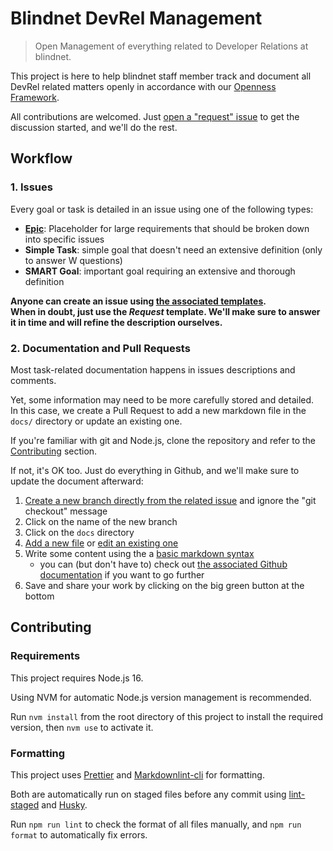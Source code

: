 # Blindnet DevRel Management

> Open Management of everything related to Developer Relations at blindnet.

This project is here to help blindnet staff member track and document all DevRel related matters openly in accordance with our [Openness Framework](https://github.com/openness-framework).

All contributions are welcomed.
Just [open a "request" issue](https://github.com/blindnet-io/devrel-management/issues/new/choose) to get the discussion started, and we'll do the rest.

## Workflow

### 1. Issues

Every goal or task is detailed in an issue using one of the following types:

- **[Epic](https://github.com/blindnet-io/devrel-management/labels/epic)**: Placeholder for large requirements that should be broken down into specific issues
- **Simple Task**: simple goal that doesn't need an extensive definition (only to answer W questions)
- **SMART Goal**: important goal requiring an extensive and thorough definition

**Anyone can create an issue using [the associated templates](https://github.com/blindnet-io/devrel-management/issues/new/choose).\
When in doubt, just use the _Request_ template. We'll make sure to answer it in time and will refine the description ourselves.**

### 2. Documentation and Pull Requests

Most task-related documentation happens in issues descriptions and comments.

Yet, some information may need to be more carefully stored and detailed.\
In this case, we create a Pull Request to add a new markdown file in the `docs/` directory or update an existing one.

If you're familiar with git and Node.js, clone the repository and refer to the [Contributing](#contributing) section.

If not, it's OK too. Just do everything in Github, and we'll make sure to update the document afterward:

1. [Create a new branch directly from the related issue](https://docs.github.com/en/issues/tracking-your-work-with-issues/creating-a-branch-for-an-issue) and ignore the "git checkout" message
1. Click on the name of the new branch
1. Click on the `docs` directory
1. [Add a new file](https://docs.github.com/en/repositories/working-with-files/managing-files/creating-new-files) or [edit an existing one](https://docs.github.com/en/repositories/working-with-files/managing-files/editing-files)
1. Write some content using the a [basic markdown syntax](https://www.markdownguide.org/cheat-sheet/)
   - you can (but don't have to) check out [the associated Github documentation](https://docs.github.com/en/get-started/writing-on-github/getting-started-with-writing-and-formatting-on-github/basic-writing-and-formatting-syntax) if you want to go further
1. Save and share your work by clicking on the big green button at the bottom

## Contributing

### Requirements

This project requires Node.js 16.

Using NVM for automatic Node.js version management is recommended.

Run `nvm install` from the root directory of this project to install the required version,
then `nvm use` to activate it.

### Formatting

This project uses [Prettier](https://prettier.io/) and [Markdownlint-cli](https://github.com/igorshubovych/markdownlint-cli) for formatting.

Both are automatically run on staged files before any commit using [lint-staged](https://github.com/okonet/lint-staged) and [Husky](https://typicode.github.io/husky).

Run `npm run lint` to check the format of all files manually, and `npm run format` to automatically fix errors.
